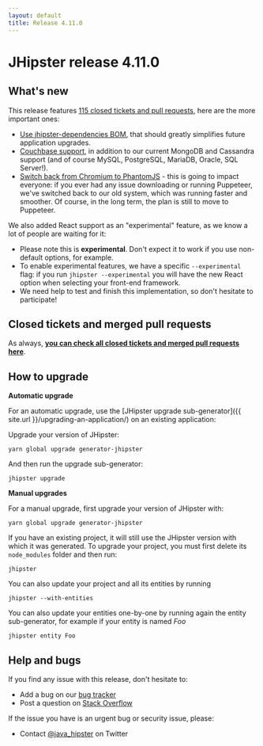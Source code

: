 ```yaml
---
layout: default
title: Release 4.11.0
---
```


JHipster release 4.11.0
==================

What's new
----------

This release features [115 closed tickets and pull requests](https://github.com/jhipster/generator-jhipster/issues?q=milestone%3A4.11.0+is%3Aclosed), here are the more important ones:

- [Use jhipster-dependencies BOM](https://github.com/jhipster/generator-jhipster/pull/6509), that should greatly simplifies future application upgrades.
- [Couchbase support](https://github.com/jhipster/generator-jhipster/issues/6086), in addition to our current MongoDB and Cassandra support (and of course MySQL, PostgreSQL, MariaDB, Oracle, SQL Server!).
- [Switch back from Chromium to PhantomJS](https://github.com/jhipster/generator-jhipster/issues/6567) - this is going to impact everyone: if you ever had any issue downloading or running Puppeteer, we've switched back to our old system, which was running faster and smoother. Of course, in the long term, the plan is still to move to Puppeteer.

We also added React support as an "experimental" feature, as we know a lot of people are waiting for it:

- Please note this is **experimental**. Don't expect it to work if you use non-default options, for example.
- To enable experimental features, we have a specific `--experimental` flag: if you run `jhipster --experimental` you will have the new React option when selecting your front-end framework.
- We need help to test and finish this implementation, so don't hesitate to participate!

Closed tickets and merged pull requests
------------
As always, __[you can check all closed tickets and merged pull requests here](https://github.com/jhipster/generator-jhipster/issues?q=milestone%3A4.11.0+is%3Aclosed)__.

How to upgrade
------------

**Automatic upgrade**

For an automatic upgrade, use the [JHipster upgrade sub-generator]({{ site.url }}/upgrading-an-application/) on an existing application:

Upgrade your version of JHipster:

```
yarn global upgrade generator-jhipster
```

And then run the upgrade sub-generator:

```
jhipster upgrade
```

**Manual upgrades**

For a manual upgrade, first upgrade your version of JHipster with:

```
yarn global upgrade generator-jhipster
```

If you have an existing project, it will still use the JHipster version with which it was generated.
To upgrade your project, you must first delete its `node_modules` folder and then run:

```
jhipster
```

You can also update your project and all its entities by running

```
jhipster --with-entities
```

You can also update your entities one-by-one by running again the entity sub-generator, for example if your entity is named _Foo_

```
jhipster entity Foo
```

Help and bugs
--------------

If you find any issue with this release, don't hesitate to:

- Add a bug on our [bug tracker](https://github.com/jhipster/generator-jhipster/issues?state=open)
- Post a question on [Stack Overflow](http://stackoverflow.com/tags/jhipster/info)

If the issue you have is an urgent bug or security issue, please:

- Contact [@java_hipster](https://twitter.com/java_hipster) on Twitter
